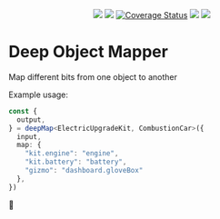 <p align="center">
<a href="https://www.npmjs.com/package/deep-object-mapper"><img src="https://img.shields.io/npm/v/deep-object-mapper"></a>
<a href=""><img src="https://img.shields.io/github/actions/workflow/status/RemiMyrset/deep-object-mapper/build.yml"></a>
<a href='https://coveralls.io/github/RemiMyrset/deep-object-mapper?branch=master'><img src='https://coveralls.io/repos/github/RemiMyrset/deep-object-mapper/badge.svg?branch=master' alt='Coverage Status' /></a>
<a href="https://en.wikipedia.org/wiki/MIT_License"><img src="https://img.shields.io/npm/l/deep-object-mapper"></a>
<a href="https://www.typescriptlang.org/"><img src="https://img.shields.io/npm/types/deep-object-mapper" /></a>
</p>

# Deep Object Mapper

Map different bits from one object to another

Example usage:

```ts
const { 
  output,
} = deepMap<ElectricUpgradeKit, CombustionCar>({
  input,
  map: {
    "kit.engine": "engine",
    "kit.battery": "battery",
    "gizmo": "dashboard.gloveBox"
  },
})
```

🥓